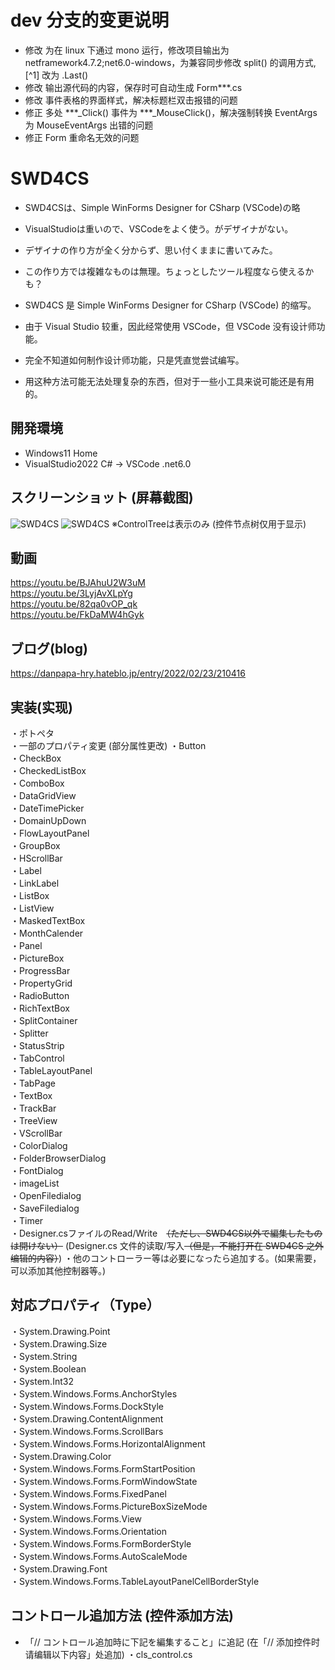 # dev 分支的变更说明
 * 修改 为在 linux 下通过 mono 运行，修改项目输出为 netframework4.7.2;net6.0-windows，为兼容同步修改 split() 的调用方式, [^1] 改为 .Last()
 * 修改 输出源代码的内容，保存时可自动生成 Form***.cs
 * 修改 事件表格的界面样式，解决标题栏双击报错的问题
 * 修正 多处 ***_Click() 事件为 ***_MouseClick()，解决强制转换 EventArgs 为 MouseEventArgs 出错的问题
 * 修正 Form 重命名无效的问题

# SWD4CS
 * SWD4CSは、Simple WinForms Designer for CSharp (VSCode)の略  
 * VisualStudioは重いので、VSCodeをよく使う。がデザイナがない。  
 * デザイナの作り方が全く分からず、思い付くままに書いてみた。  
 * この作り方では複雑なものは無理。ちょっとしたツール程度なら使えるかも？

 * SWD4CS 是 Simple WinForms Designer for CSharp (VSCode) 的缩写。 
 * 由于 Visual Studio 较重，因此经常使用 VSCode，但 VSCode 没有设计师功能。 
 * 完全不知道如何制作设计师功能，只是凭直觉尝试编写。 
 * 用这种方法可能无法处理复杂的东西，但对于一些小工具来说可能还是有用的。
  
## 開発環境
 * Windows11 Home  
 * VisualStudio2022 C# → VSCode .net6.0
 
## スクリーンショット  (屏幕截图)
![SWD4CS](https://user-images.githubusercontent.com/86605611/152679486-e8f7bbed-69b4-4186-b402-35d7bd2fec8f.png)
![SWD4CS](https://user-images.githubusercontent.com/86605611/152784518-c135ec3a-e156-4163-8f8d-90cc023d8448.png)
※ControlTreeは表示のみ  (控件节点树仅用于显示)


## 動画
 https://youtu.be/BJAhuU2W3uM  
 https://youtu.be/3LyjAvXLpYg  
 https://youtu.be/82qa0vOP_qk  
 https://youtu.be/FkDaMW4hGyk
 
## ブログ(blog)
 https://danpapa-hry.hateblo.jp/entry/2022/02/23/210416
 
## 実装(实现)
 ・ポトペタ  
 ・一部のプロパティ変更  (部分属性更改)
 ・Button  
 ・CheckBox  
 ・CheckedListBox  
 ・ComboBox  
 ・DataGridView  
 ・DateTimePicker  
 ・DomainUpDown  
 ・FlowLayoutPanel  
 ・GroupBox  
 ・HScrollBar  
 ・Label  
 ・LinkLabel  
 ・ListBox  
 ・ListView  
 ・MaskedTextBox  
 ・MonthCalender  
 ・Panel  
 ・PictureBox  
 ・ProgressBar  
 ・PropertyGrid  
 ・RadioButton  
 ・RichTextBox  
 ・SplitContainer  
 ・Splitter  
 ・StatusStrip  
 ・TabControl  
 ・TableLayoutPanel  
 ・TabPage  
 ・TextBox  
 ・TrackBar  
 ・TreeView  
 ・VScrollBar  
 ・ColorDialog  
 ・FolderBrowserDialog  
 ・FontDialog  
 ・imageList  
 ・OpenFiledialog  
 ・SaveFiledialog  
 ・Timer  
 ・Designer.csファイルのRead/Write　~~（ただし、SWD4CS以外で編集したものは開けない）~~  (Designer.cs 文件的读取/写入~~（但是，不能打开在 SWD4CS 之外编辑的内容）~~)
 ・他のコントローラー等は必要になったら追加する。(如果需要，可以添加其他控制器等。)

## 対応プロパティ（Type）
 ・System.Drawing.Point  
 ・System.Drawing.Size  
 ・System.String  
 ・System.Boolean  
 ・System.Int32  
 ・System.Windows.Forms.AnchorStyles  
 ・System.Windows.Forms.DockStyle  
 ・System.Drawing.ContentAlignment  
 ・System.Windows.Forms.ScrollBars  
 ・System.Windows.Forms.HorizontalAlignment  
 ・System.Drawing.Color  
 ・System.Windows.Forms.FormStartPosition  
 ・System.Windows.Forms.FormWindowState  
 ・System.Windows.Forms.FixedPanel  
 ・System.Windows.Forms.PictureBoxSizeMode  
 ・System.Windows.Forms.View  
 ・System.Windows.Forms.Orientation  
 ・System.Windows.Forms.FormBorderStyle  
 ・System.Windows.Forms.AutoScaleMode  
 ・System.Drawing.Font  
 ・System.Windows.Forms.TableLayoutPanelCellBorderStyle  

## コントロール追加方法  (控件添加方法)
 * 「// コントロール追加時に下記を編集すること」に追記  (在「// 添加控件时请编辑以下内容」处追加)
・cls_control.cs  
